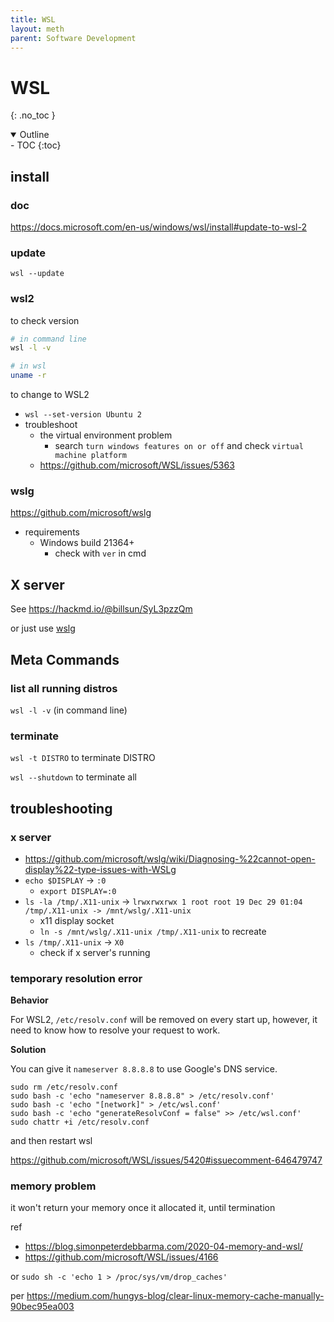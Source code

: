 ```yaml
---
title: WSL
layout: meth
parent: Software Development
---
```

# WSL
{: .no_toc }

<details open markdown="block">
  <summary>
    Outline
  </summary>
- TOC
{:toc}
</details>

## install
### doc
<https://docs.microsoft.com/en-us/windows/wsl/install#update-to-wsl-2>

### update
```
wsl --update
```

### wsl2
to check version  
```sh
# in command line
wsl -l -v

# in wsl
uname -r
```

to change to WSL2
- `wsl --set-version Ubuntu 2`
- troubleshoot
	- the virtual environment problem
		- search `turn windows features on or off` and check `virtual machine platform`
	- <https://github.com/microsoft/WSL/issues/5363>

### wslg
<https://github.com/microsoft/wslg>

- requirements
	- Windows build 21364+
		- check with `ver` in cmd

## X server
See <https://hackmd.io/@billsun/SyL3pzzQm>

or just use [wslg](#wslg)

## Meta Commands

### list all running distros

`wsl -l -v` (in command line)

### terminate

`wsl -t DISTRO` to terminate DISTRO

`wsl --shutdown` to terminate all


## troubleshooting
### x server
- <https://github.com/microsoft/wslg/wiki/Diagnosing-%22cannot-open-display%22-type-issues-with-WSLg>
- `echo $DISPLAY` → `:0`
	- `export DISPLAY=:0`
- `ls -la /tmp/.X11-unix` → `lrwxrwxrwx 1 root root 19 Dec 29 01:04 /tmp/.X11-unix -> /mnt/wslg/.X11-unix`
	- x11 display socket
	- `ln -s /mnt/wslg/.X11-unix /tmp/.X11-unix` to recreate
- `ls /tmp/.X11-unix` → `X0`
	- check if x server's running

### temporary resolution error
**Behavior**

For WSL2, `/etc/resolv.conf` will be removed on every start up, however, it need to know how to resolve your request to work.

**Solution**

You can give it `nameserver 8.8.8.8` to use Google's DNS service.

```
sudo rm /etc/resolv.conf
sudo bash -c 'echo "nameserver 8.8.8.8" > /etc/resolv.conf'
sudo bash -c 'echo "[network]" > /etc/wsl.conf'
sudo bash -c 'echo "generateResolvConf = false" >> /etc/wsl.conf'
sudo chattr +i /etc/resolv.conf
```
and then restart wsl

<https://github.com/microsoft/WSL/issues/5420#issuecomment-646479747>

### memory problem
it won't return your memory once it allocated it, until termination

ref
- <https://blog.simonpeterdebbarma.com/2020-04-memory-and-wsl/>
- <https://github.com/microsoft/WSL/issues/4166>

or `sudo sh -c 'echo 1 > /proc/sys/vm/drop_caches'`

per <https://medium.com/hungys-blog/clear-linux-memory-cache-manually-90bec95ea003>

